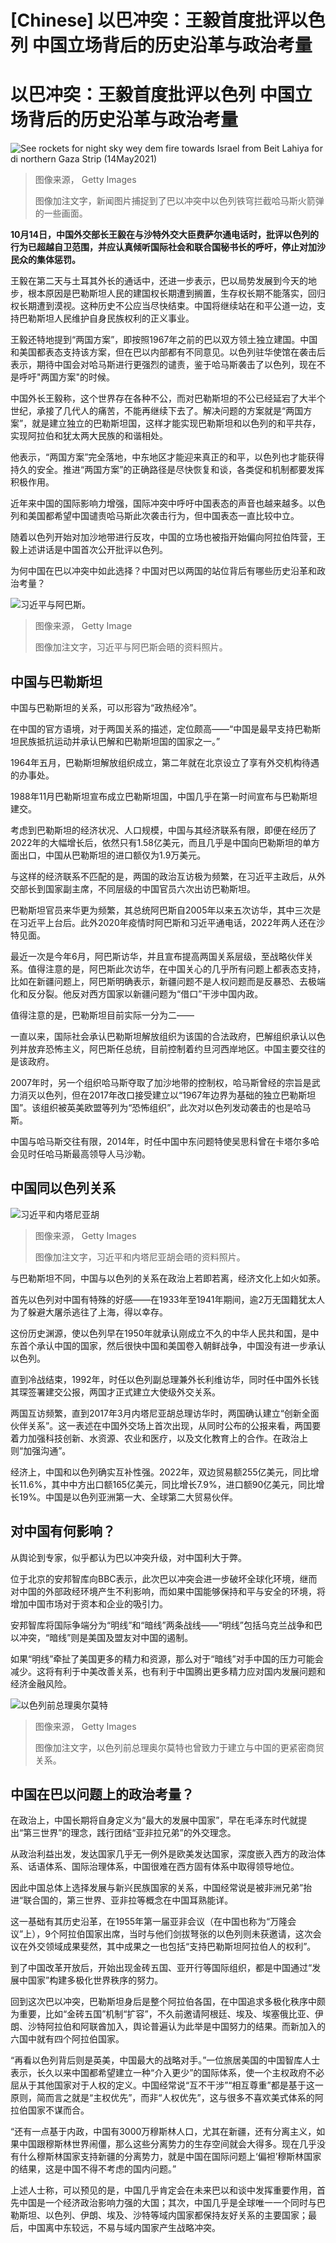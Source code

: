 # [Chinese] 以巴冲突：王毅首度批评以色列 中国立场背后的历史沿革与政治考量

#  以巴冲突：王毅首度批评以色列 中国立场背后的历史沿革与政治考量


![See rockets for night sky wey dem fire towards Israel from Beit Lahiya for di northern Gaza Strip \(14May2021\)](_118517664_gettyimages-1232873479.jpg)

> 图像来源，  Getty Images
>
> 图像加注文字，新闻图片捕捉到了巴以冲突中以色列铁穹拦截哈马斯火箭弹的一些画面。

**10月14日，中国外交部长王毅在与沙特外交大臣费萨尔通电话时，批评以色列的行为已超越自卫范围，并应认真倾听国际社会和联合国秘书长的呼吁，停止对加沙民众的集体惩罚。**

王毅在第二天与土耳其外长的通话中，还进一步表示，巴以局势发展到今天的地步，根本原因是巴勒斯坦人民的建国权长期遭到搁置，生存权长期不能落实，回归权长期遭到漠视。这种历史不公应当尽快结束。中国将继续站在和平公道一边，支持巴勒斯坦人民维护自身民族权利的正义事业。

王毅还特地提到“两国方案”，即按照1967年之前的巴以双方领土独立建国。中国和美国都表态支持该方案，但在巴以内部都有不同意见。以色列驻华使馆在袭击后表示，期待中国会对哈马斯进行更强烈的谴责，鉴于哈马斯袭击了以色列，现在不是呼吁"两国方案"的时候。

中国外长王毅称，这个世界存在各种不公，而对巴勒斯坦的不公已经延宕了大半个世纪，承接了几代人的痛苦，不能再继续下去了。解决问题的方案就是“两国方案”，就是建立独立的巴勒斯坦国，这样才能实现巴勒斯坦和以色列的和平共存，实现阿拉伯和犹太两大民族的和谐相处。

他表示，“两国方案”完全落地，中东地区才能迎来真正的和平，以色列也才能获得持久的安全。推进“两国方案”的正确路径是尽快恢复和谈，各类促和机制都要发挥积极作用。

近年来中国的国际影响力增强，国际冲突中呼吁中国表态的声音也越来越多。以色列和美国都希望中国谴责哈马斯此次袭击行为，但中国表态一直比较中立。

随着以色列开始对加沙地带进行反攻，中国的立场也被指开始偏向阿拉伯阵营，王毅上述讲话是中国首次公开批评以色列。

为何中国在巴以冲突中如此选择？中国对巴以两国的站位背后有哪些历史沿革和政治考量？

![习近平与阿巴斯。](_131444935_whatsubject.jpg)

> 图像来源，  Getty Image
>
> 图像加注文字，习近平与阿巴斯会晤的资料照片。

##  中国与巴勒斯坦

中国与巴勒斯坦的关系，可以形容为“政热经冷”。

在中国的官方语境，对于两国关系的描述，定位颇高——“中国是最早支持巴勒斯坦民族抵抗运动并承认巴解和巴勒斯坦国的国家之一。”

1964年五月，巴勒斯坦解放组织成立，第二年就在北京设立了享有外交机构待遇的办事处。

1988年11月巴勒斯坦宣布成立巴勒斯坦国，中国几乎在第一时间宣布与巴勒斯坦建交。

考虑到巴勒斯坦的经济状况、人口规模，中国与其经济联系有限，即便在经历了2022年的大幅增长后，依然只有1.58亿美元，而且几乎是中国向巴勒斯坦的单方面出口，中国从巴勒斯坦的进口额仅为1.9万美元。

与这样的经济联系不匹配的是，两国的政治互访极为频繁，在习近平主政后，从外交部长到国家副主席，不同层级的中国官员六次出访巴勒斯坦。

巴勒斯坦官员来华更为频繁，其总统阿巴斯自2005年以来五次访华，其中三次是在习近平上台后。此外2020年疫情时阿巴斯和习近平通电话，2022年两人还在沙特见面。

最近一次是今年6月，阿巴斯访华，并且宣布提高两国关系层级，至战略伙伴关系。值得注意的是，阿巴斯此次访华，在中国关心的几乎所有问题上都表态支持，比如在新疆问题上，阿巴斯明确表示，新疆问题不是人权问题而是反暴恐、去极端化和反分裂。他反对西方国家以新疆问题为“借口”干涉中国内政。

值得注意的是，巴勒斯坦目前实际一分为二——

一直以来，国际社会承认巴勒斯坦解放组织为该国的合法政府，巴解组织承认以色列并放弃恐怖主义，阿巴斯任总统，目前控制着约旦河西岸地区。中国主要交往的是该政府。

2007年时，另一个组织哈马斯夺取了加沙地带的控制权，哈马斯曾经的宗旨是武力消灭以色列，但在2017年改口接受建立以“1967年边界为基础的独立巴勒斯坦国”。该组织被英美欧盟等列为“恐怖组织”，此次对以色列发动袭击的也是哈马斯。

中国与哈马斯交往有限，2014年，时任中国中东问题特使吴思科曾在卡塔尔多哈会见时任哈马斯最高领导人马沙勒。

##  中国同以色列关系

![习近平和内塔尼亚胡](_102608752_4790aa15-153e-465b-a458-216ae8c18beb.jpg)

> 图像来源，  Getty Images
>
> 图像加注文字，习近平和内塔尼亚胡会晤的资料照片。

与巴勒斯坦不同，中国与以色列的关系在政治上若即若离，经济文化上如火如荼。

首先以色列对中国有特殊的好感——在1933年至1941年期间，逾2万无国籍犹太人为了躲避大屠杀逃往了上海，得以幸存。

这份历史渊源，使以色列早在1950年就承认刚成立不久的中华人民共和国，是中东首个承认中国的国家，然后很快中国和美国卷入朝鲜战争，中国没有进一步承认以色列。

直到冷战结束，1992年，时任以色列副总理兼外长利维访华，同时任中国外长钱其琛签署建交公报，两国才正式建立大使级外交关系。

两国互访频繁，直到2017年3月内塔尼亚胡总理访华时，两国确认建立“创新全面伙伴关系”。这一表述在中国外交场上首次出现，从同时公布的公报来看，两国要着力加强科技创新、水资源、农业和医疗，以及文化教育上的合作。在政治上则“加强沟通”。

经济上，中国和以色列确实互补性强。2022年，双边贸易额255亿美元，同比增长11.6%，其中中方出口额165亿美元，同比增长7.9%，进口额90亿美元，同比增长19%。中国是以色列亚洲第一大、全球第二大贸易伙伴。

##  对中国有何影响？

从舆论到专家，似乎都认为巴以冲突升级，对中国利大于弊。

位于北京的安邦智库向BBC表示，此次巴以冲突会进一步破坏全球化环境，继而对中国的外部政经环境产生不利影响，而如果中国能够保持和平与安全的环境，将增加中国市场对于资本和企业的吸引力。

安邦智库将国际争端分为“明线”和“暗线”两条战线——“明线”包括乌克兰战争和巴以冲突，“暗线”则是美国及盟友对中国的遏制。

如果“明线”牵扯了美国更多的精力和资源，那么对于“暗线”对手中国的压力可能会减少。这将有利于中美改善关系，也有利于中国腾出更多精力应对国内发展问题和经济金融风险。

![以色列前总理奥尔莫特](_102608896_fbae51e3-3517-4018-8de7-5cb283974acd.jpg)

> 图像来源，  Getty Images
>
> 图像加注文字，以色列前总理奥尔莫特也曾致力于建立与中国的更紧密商贸关系。

##  中国在巴以问题上的政治考量？

在政治上，中国长期将自身定义为“最大的发展中国家”，早在毛泽东时代就提出“第三世界”的理念，践行团结“亚非拉兄弟”的外交理念。

从政治利益出发，发达国家几乎无一例外是欧美发达国家，深度嵌入西方的政治体系、话语体系、国际治理体系，中国很难在西方固有体系中取得领导地位。

因此中国总体上选择发展与新兴民族国家的关系，中国经常说是被非洲兄弟”抬进“联合国的，第三世界、亚非拉等概念在中国耳熟能详。

这一基础有其历史沿革，在1955年第一届亚非会议（在中国也称为“万隆会议”上），9个阿拉伯国家出席，当时与他们剑拔弩张的以色列则未获邀请，这次会议在外交领域成果斐然，其中成果之一也包括“支持巴勒斯坦阿拉伯人的权利”。

到了中国改革开放后，开始出现金砖五国、亚开行等国际组织，都是中国通过“发展中国家”构建多极化世界秩序的努力。

回到这次巴以冲突，巴勒斯坦身后是整个阿拉伯各国，在中国追求多极化秩序中颇为重要，比如“金砖五国”机制“扩容”，不久前邀请阿根廷、埃及、埃塞俄比亚、伊朗、沙特阿拉伯和阿联酋加入，舆论普遍认为此举是中国努力的结果。而新加入的六国中就有四个阿拉伯国家。

“再看以色列背后则是英美，中国最大的战略对手。”一位旅居美国的中国智库人士表示，长久以来中国都希望建立一种“介入更少”的国际体系，使一个主权政府不必屈从于其他国家对于人权的定义。中国经常说“互不干涉”“相互尊重”都是基于这一原则，简而言之就是“主权优先”，而非“人权优先”，这与很多不喜欢美式体系的阿拉伯国家不谋而合。

“还有一点基于内政，中国有3000万穆斯林人口，尤其在新疆，还有分离主义，如果中国跟穆斯林世界闹僵，那么这些分离势力的生存空间就会大得多。现在几乎没有什么穆斯林国家支持新疆的分离势力，就是中国在国际问题上‘偏袒’穆斯林国家的结果，这是中国不得不考虑的国内问题。”

上述人士称，可以预见的是，中国几乎肯定会在未来巴以和谈中发挥重要作用，首先中国是一个经济政治影响力强的大国；其次，中国几乎是全球唯一一个同时与巴勒斯坦、以色列、伊朗、埃及、沙特等域内国家都保持友好关系的主要国家；最后，中国离中东较远，不易与域内国家产生战略冲突。



